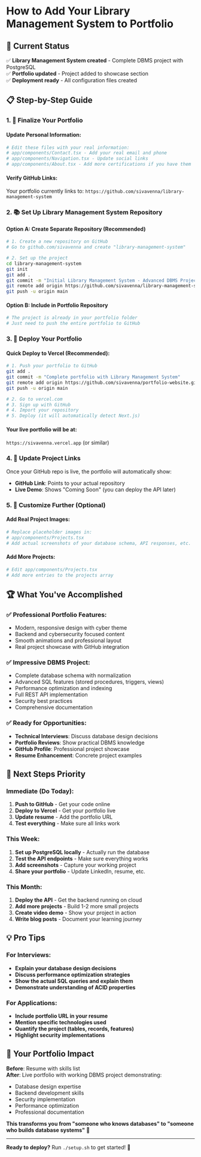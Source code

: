 # How to Add Your Library Management System to Portfolio

## 🎯 Current Status
✅ **Library Management System created** - Complete DBMS project with PostgreSQL  
✅ **Portfolio updated** - Project added to showcase section  
✅ **Deployment ready** - All configuration files created  

## 📋 Step-by-Step Guide

### 1. 🔧 **Finalize Your Portfolio**

#### Update Personal Information:
```bash
# Edit these files with your real information:
# app/components/Contact.tsx - Add your real email and phone
# app/components/Navigation.tsx - Update social links
# app/components/About.tsx - Add more certifications if you have them
```

#### Verify GitHub Links:
Your portfolio currently links to: `https://github.com/sivavenna/library-management-system`

### 2. 📚 **Set Up Library Management System Repository**

#### Option A: Create Separate Repository (Recommended)
```bash
# 1. Create a new repository on GitHub
# Go to github.com/sivavenna and create "library-management-system"

# 2. Set up the project
cd library-management-system
git init
git add .
git commit -m "Initial Library Management System - Advanced DBMS Project"
git remote add origin https://github.com/sivavenna/library-management-system.git
git push -u origin main
```

#### Option B: Include in Portfolio Repository
```bash
# The project is already in your portfolio folder
# Just need to push the entire portfolio to GitHub
```

### 3. 🚀 **Deploy Your Portfolio**

#### Quick Deploy to Vercel (Recommended):
```bash
# 1. Push your portfolio to GitHub
git add .
git commit -m "Complete portfolio with Library Management System"
git remote add origin https://github.com/sivavenna/portfolio-website.git
git push -u origin main

# 2. Go to vercel.com
# 3. Sign up with GitHub
# 4. Import your repository
# 5. Deploy (it will automatically detect Next.js)
```

#### Your live portfolio will be at:
`https://sivavenna.vercel.app` (or similar)

### 4. 📝 **Update Project Links**

Once your GitHub repo is live, the portfolio will automatically show:
- **GitHub Link**: Points to your actual repository
- **Live Demo**: Shows "Coming Soon" (you can deploy the API later)

### 5. 🎨 **Customize Further** (Optional)

#### Add Real Project Images:
```bash
# Replace placeholder images in:
# app/components/Projects.tsx
# Add actual screenshots of your database schema, API responses, etc.
```

#### Add More Projects:
```bash
# Edit app/components/Projects.tsx
# Add more entries to the projects array
```

## 🏆 **What You've Accomplished**

### ✅ **Professional Portfolio Features:**
- Modern, responsive design with cyber theme
- Backend and cybersecurity focused content
- Smooth animations and professional layout
- Real project showcase with GitHub integration

### ✅ **Impressive DBMS Project:**
- Complete database schema with normalization
- Advanced SQL features (stored procedures, triggers, views)
- Performance optimization and indexing
- Full REST API implementation
- Security best practices
- Comprehensive documentation

### ✅ **Ready for Opportunities:**
- **Technical Interviews**: Discuss database design decisions
- **Portfolio Reviews**: Show practical DBMS knowledge
- **GitHub Profile**: Professional project showcase
- **Resume Enhancement**: Concrete project examples

## 🚀 **Next Steps Priority**

### Immediate (Do Today):
1. **Push to GitHub** - Get your code online
2. **Deploy to Vercel** - Get your portfolio live
3. **Update resume** - Add the portfolio URL
4. **Test everything** - Make sure all links work

### This Week:
1. **Set up PostgreSQL locally** - Actually run the database
2. **Test the API endpoints** - Make sure everything works
3. **Add screenshots** - Capture your working project
4. **Share your portfolio** - Update LinkedIn, resume, etc.

### This Month:
1. **Deploy the API** - Get the backend running on cloud
2. **Add more projects** - Build 1-2 more small projects
3. **Create video demo** - Show your project in action
4. **Write blog posts** - Document your learning journey

## 💡 **Pro Tips**

### For Interviews:
- **Explain your database design decisions**
- **Discuss performance optimization strategies**
- **Show the actual SQL queries and explain them**
- **Demonstrate understanding of ACID properties**

### For Applications:
- **Include portfolio URL in your resume**
- **Mention specific technologies used**
- **Quantify the project (tables, records, features)**
- **Highlight security implementations**

## 🎯 **Your Portfolio Impact**

**Before**: Resume with skills list  
**After**: Live portfolio with working DBMS project demonstrating:
- Database design expertise
- Backend development skills
- Security implementation
- Performance optimization
- Professional documentation

**This transforms you from "someone who knows databases" to "someone who builds database systems"** 🚀

---

**Ready to deploy?** Run `./setup.sh` to get started! 🎉
